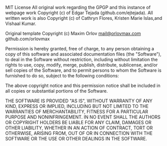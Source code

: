 MIT License
All original work regarding the GPGP and this instance of webpage work Copyright (c) of Edgar Tejada (github.com/ejtejada). All written work is also Copyright (c) of Cathryn Flores, Kristen Marie Islas,and Vishaal Kumar.

Original template
Copyright (c) Maxim Orlov mail@orlovmax.com github.com/orlovmax

Permission is hereby granted, free of charge, to any person obtaining a copy
of this software and associated documentation files (the "Software"), to deal
in the Software without restriction, including without limitation the rights
to use, copy, modify, merge, publish, distribute, sublicense, and/or sell
copies of the Software, and to permit persons to whom the Software is
furnished to do so, subject to the following conditions:

The above copyright notice and this permission notice shall be included in all
copies or substantial portions of the Software.

THE SOFTWARE IS PROVIDED "AS IS", WITHOUT WARRANTY OF ANY KIND, EXPRESS OR
IMPLIED, INCLUDING BUT NOT LIMITED TO THE WARRANTIES OF MERCHANTABILITY,
FITNESS FOR A PARTICULAR PURPOSE AND NONINFRINGEMENT. IN NO EVENT SHALL THE
AUTHORS OR COPYRIGHT HOLDERS BE LIABLE FOR ANY CLAIM, DAMAGES OR OTHER
LIABILITY, WHETHER IN AN ACTION OF CONTRACT, TORT OR OTHERWISE, ARISING FROM,
OUT OF OR IN CONNECTION WITH THE SOFTWARE OR THE USE OR OTHER DEALINGS IN THE
SOFTWARE.
